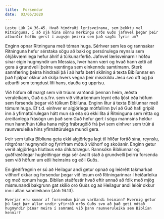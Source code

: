 ```yaml
---
title:  Forsendur
date:  03/05/2020
---
```


`Lestu Lúk 24.36-45. Hvað hindraði lærisveinana, sem þekktu vel Ritninguna, í að sjá hina sönnu merkingu orðs Guðs jafnvel þegar þeir atburðir höfðu gerst í augsýn þeirra sem það sagði fyrir um?`

Enginn opnar Ritninguna með tóman huga. Sérhver sem les og rannsakar Ritninguna hefur sérstaka sögu að baki og persónulega reynslu sem óhjákvæmilega hefur áhrif á túlkunarferlið. Jafnvel lærisveinarnir höfðu sínar eigin hugmyndir um Messías, hver hann væri og hvað hann ætti að gera á grundvelli þeirra væntinga sem einkenndu samtímann. Sterk sannfæring þeirra hindraði þá í að hafa betri skilning á texta Biblíunnar en það hjálpar okkur að skilja hvers vegna þeir misskildu Jesú svo oft og þá atburði sem tengdust lífi hans, dauða og upprisu.

Við höfum öll margt sem við trúum varðandi þennan heim, æðsta veruleikann, Guð o.s.frv. sem við viðurkennum leynt eða ljóst eða höfum sem forsendu þegar við túlkum Biblíuna. Enginn lítur á texta Biblíunnar með tómum huga. Ef t.d. einhver er algjörlega mótfallinn því að Guð hafi gripið inn á yfirnáttúrulegan hátt mun sá eða sú ekki líta á Ritninguna sem rétta og áreiðanlega frásögn um það sem Guð hefur gert í sögu mannsins heldur mun hann/hún túlka hana mjög frábrugðið frá því sem einhver sem trúir á raunveruleika hins yfirnáttúrulega mundi gera.

Þeir sem túlka Biblíuna geta ekki algjörlega lagt til hliðar fortíð sína, reynslu, rótgrónar hugmyndir og fyrirfram mótuð viðhorf og skoðanir. Enginn getur verið algjörlega hlutlaus eða óhlutdrægur. Rannsókn Biblíunnar og guðfræðilegar hugleiðingar eiga sér ávallt stað á grundvelli þeirra forsenda sem við höfum um eðli heimsins og eðli Guðs.

En gleðifregnin er sú að Heilagur andi getur opnað og leiðrétt takmarkað viðhorf okkar og forsendur þegar við lesum orð Ritningarinnar í heiðarleika og með opnum huga. Biblían staðfestir hvað eftir annað að fólk með mjög mismunandi bakgrunn gat skilið orð Guðs og að Heilagur andi leiðir okkur inn í allan sannleikann (Jóh 16.13).

`Hverjar eru sumar af forsendum þínum varðandi heiminn? Hvernig getur þú lagt þær allar undir yfirráð orðs Guðs svo að það geti mótað hugmyndir þínar meira í samræmi við þann raunveruleika sem Biblían kennir?`